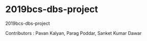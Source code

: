 # 2019bcs-dbs-project
2019bcs-dbs-project


Contributors : 
Pavan Kalyan, 
Parag Poddar,
Sanket Kumar Dawar 
